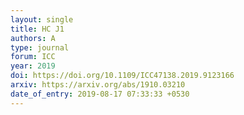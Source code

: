 ```yaml
---
layout: single
title: HC J1
authors: A
type: journal
forum: ICC
year: 2019
doi: https://doi.org/10.1109/ICC47138.2019.9123166
arxiv: https://arxiv.org/abs/1910.03210
date_of_entry: 2019-08-17 07:33:33 +0530
---
```

